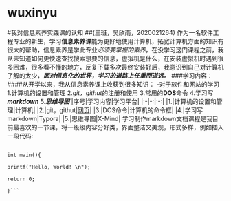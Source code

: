 # wuxinyu
#我对信息素养实践课的认知
##(三班，吴欣雨，2020021264)
作为一名软件工程专业的新生，学习**信息素养课**能为更好地使用计算机，拓宽计算机方面的知识有很大的帮助，信息素养是学此专业*必须要掌握的素养*，在没学习这门课程之前，我从未知道如何更快速查找搜索想要的信息，虚拟机是什么，在安装虚拟机时遇到很多困难，很多看不懂的地方，反复下载多次最终安装好后，我意识到自己对计算机了解的太少，***面对信息化的世界，学习的道路上任重而道远。***
###学习内容：
####从开学以来，我从信息素养课上收获到很多知识：
-对于软件和网站的学习
1.计算机的设置和管理
2.*git，githut*的注册和使用
3.常用的**DOS**命令
4.学习写***markdown***
5.***思维导图***
|序号|学习内容|学习平台|
|:-|-:|:-:|
|1.|计算机的设置和管理|计算机|
|2.|git，githut|[网页](https://github.com/xiaocaihe)|
|3.|DOS命令|计算机的命令框|
|4.|学习写markdown|Typora|
|5.|思维导图|X-Mind|
  学习制作markdown文档课程是我目前最喜欢的一节课，将一级级内容分好类，界面整洁又美观，形式多样，例如插入一段代码:
  ```#include <stdio.h>

int main(){

  printf("Hello, World! \n");

  return 0;

}```
  ```
